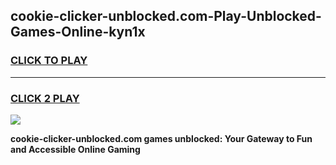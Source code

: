 
## cookie-clicker-unblocked.com-Play-Unblocked-Games-Online-kyn1x
<h3>
<a href="https://premium76.site?title=cookie-clicker-unblocked.com&ref=25A">CLICK TO PLAY</a></h3>
<hr>

<h3>
<a href="https://premium76.site?title=cookie-clicker-unblocked.com&ref=25A">CLICK 2 PLAY</a>
  
</h3>

<a href="https://premium76.site?title=cookie-clicker-unblocked.com&ref=25A"><img src="https://clearcache.store/games.png"></a>


**cookie-clicker-unblocked.com games unblocked: Your Gateway to Fun and Accessible Online Gaming**
